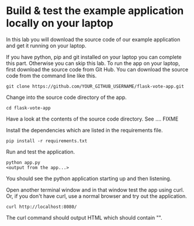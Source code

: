 # Build & test the example application locally on your laptop  

In this lab you will download the source code of our example application and get it running on your laptop. 

If you have python, pip and git installed on your laptop you can complete this part. Otherwise you can skip this lab.
To run the app on your laptop, first download the source code from Git Hub. You can
download the source code from the command line like this.

```
git clone https://github.com/YOUR_GITHUB_USERNAME/flask-vote-app.git
```

Change into the source code directory of the app.

```
cd flask-vote-app
```

Have a look at the contents of the source code directory.  See .... FIXME

Install the dependencies which are listed in the requirements file.

```
pip install -r requirements.txt

```

Run and test the application.

```
python app.py
<output from the app...>
```

You should see the python application starting up and then listening. 

Open another terminal window and in that window test the app using curl.  Or, if you don't have curl, use a normal browser and try out the application. 

```
curl http://localhost:8080/ 
```

The curl command should output HTML which should contain "<title>Favorite Linux distribution</title>". 

